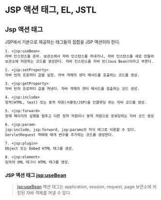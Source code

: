 # JSP 액션 태그, EL, JSTL

## Jsp 액션 태그

JSP에서 기본으로 제공하는 태그들의 집합을 JSP 액션이라 한다.

```
1. <jsp:useBean>
자바 인스턴스를 준비. 보관소에서 자바 인스턴스를 꺼내거나, 자바 인스턴스를 새로 만들어 보관소에 저장하는 코드를 생성한다. 자바 인스턴스를 자바 빈(Java Bean)이라고 부른다.

2. <jsp:setProperty>
자바 빈의 프로퍼티 값을 설정. 자바 객체의 셋터 메서드를 호출하는 코드를 생성.

3. <jsp:getProperty>
자바 빈의 프로퍼티 값을 꺼낸다. 자바 객체의 겟터 메서드를 호출하는 코드 생성.

4. <jsp:include>
정적(HTML, text) 또는 동적 자원(서블릿/JSP)을 인클루딩 하는 자바 코드를 생성.

5. <jsp:forward>
현재 페이지의 실행을 멈추고 다른 정적 자원이나 동적 자원으로 포워딩하는 자바 코드 생성

6. <jsp:param>
jsp:include, jsp:forward, jsp:params의 자식 태그로 사용할 수 있다. ServletRequest 객체에 매개 변수를 추가하는 코드를 생성한다.

7. <jsp:plugin>
Object 또는 Embed HTML 태그를 생성.

8. <jsp:element>
임의의 XML 태그나 HTML 태그를 생성.
```

### JSP 액션 태그 <jsp:useBean>

> <jsp:useBean> 액션 태그는 application, session, request, page 보관소에 저장된 자바 객체를 꺼낼 수 있다.
